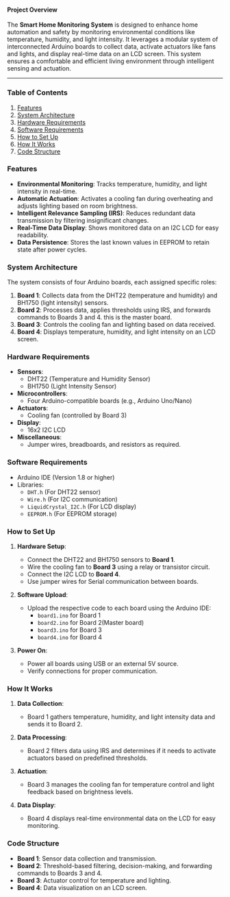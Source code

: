 #### **Project Overview**  
The **Smart Home Monitoring System** is designed to enhance home automation and safety by monitoring environmental conditions like temperature, humidity, and light intensity. It leverages a modular system of interconnected Arduino boards to collect data, activate actuators like fans and lights, and display real-time data on an LCD screen. This system ensures a comfortable and efficient living environment through intelligent sensing and actuation.

---

### **Table of Contents**
1. [Features](#features)  
2. [System Architecture](#system-architecture)  
3. [Hardware Requirements](#hardware-requirements)  
4. [Software Requirements](#software-requirements)  
5. [How to Set Up](#how-to-set-up)  
6. [How It Works](#how-it-works)  
7. [Code Structure](#code-structure)  


### **Features**
- **Environmental Monitoring**: Tracks temperature, humidity, and light intensity in real-time.  
- **Automatic Actuation**: Activates a cooling fan during overheating and adjusts lighting based on room brightness.  
- **Intelligent Relevance Sampling (IRS)**: Reduces redundant data transmission by filtering insignificant changes.  
- **Real-Time Data Display**: Shows monitored data on an I2C LCD for easy readability.  
- **Data Persistence**: Stores the last known values in EEPROM to retain state after power cycles.  


### **System Architecture**
The system consists of four Arduino boards, each assigned specific roles:
1. **Board 1**: Collects data from the DHT22 (temperature and humidity) and BH1750 (light intensity) sensors.  
2. **Board 2**: Processes data, applies thresholds using IRS, and forwards commands to Boards 3 and 4. this is the master board. 
3. **Board 3**: Controls the cooling fan and lighting based on data received.  
4. **Board 4**: Displays temperature, humidity, and light intensity on an LCD screen.  


### **Hardware Requirements**
- **Sensors**:  
  - DHT22 (Temperature and Humidity Sensor)  
  - BH1750 (Light Intensity Sensor)  
- **Microcontrollers**:  
  - Four Arduino-compatible boards (e.g., Arduino Uno/Nano)  
- **Actuators**:  
  - Cooling fan (controlled by Board 3)  
- **Display**:  
  - 16x2 I2C LCD  
- **Miscellaneous**:  
  - Jumper wires, breadboards, and resistors as required.  


### **Software Requirements**
- Arduino IDE (Version 1.8 or higher)  
- Libraries:  
  - `DHT.h` (For DHT22 sensor)  
  - `Wire.h` (For I2C communication)  
  - `LiquidCrystal_I2C.h` (For LCD display)  
  - `EEPROM.h` (For EEPROM storage)  


### **How to Set Up**
1. **Hardware Setup**:  
   - Connect the DHT22 and BH1750 sensors to **Board 1**.  
   - Wire the cooling fan to **Board 3** using a relay or transistor circuit.  
   - Connect the I2C LCD to **Board 4**.  
   - Use jumper wires for Serial communication between boards.  

2. **Software Upload**:  
   - Upload the respective code to each board using the Arduino IDE:
     - `board1.ino` for Board 1  
     - `board2.ino` for Board 2(Master board)  
     - `board3.ino` for Board 3  
     - `board4.ino` for Board 4  

3. **Power On**:  
   - Power all boards using USB or an external 5V source.  
   - Verify connections for proper communication.  


### **How It Works**
1. **Data Collection**:  
   - Board 1 gathers temperature, humidity, and light intensity data and sends it to Board 2.  

2. **Data Processing**:  
   - Board 2 filters data using IRS and determines if it needs to activate actuators based on predefined thresholds.  

3. **Actuation**:  
   - Board 3 manages the cooling fan for temperature control and light feedback based on brightness levels.  

4. **Data Display**:  
   - Board 4 displays real-time environmental data on the LCD for easy monitoring.  


### **Code Structure**
- **Board 1**: Sensor data collection and transmission.  
- **Board 2**: Threshold-based filtering, decision-making, and forwarding commands to Boards 3 and 4.  
- **Board 3**: Actuator control for temperature and lighting.  
- **Board 4**: Data visualization on an LCD screen.  

